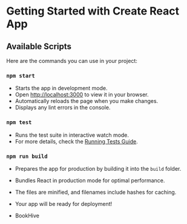 # Getting Started with Create React App

## Available Scripts

Here are the commands you can use in your project:

### `npm start`
- Starts the app in development mode.
- Open [http://localhost:3000](http://localhost:3000) to view it in your browser.
- Automatically reloads the page when you make changes.
- Displays any lint errors in the console.

### `npm test`
- Runs the test suite in interactive watch mode.
- For more details, check the [Running Tests Guide](https://facebook.github.io/create-react-app/docs/running-tests).

### `npm run build`
- Prepares the app for production by building it into the `build` folder.
- Bundles React in production mode for optimal performance.
- The files are minified, and filenames include hashes for caching.
- Your app will be ready for deployment!

- BookHive
 
